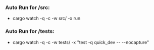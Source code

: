 ### Auto Run for /src:
* cargo watch -q -c -w src/ -x run

### Auto Run for /tests:
* cargo watch -q -c -w tests/ -x "test -q quick_dev -- --nocapture"